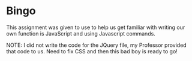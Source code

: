 # Bingo
This assignment was given to use to help us get familiar with writing our own function is JavaScript and using Javascript commands.

NOTE: I did not write the code for the JQuery file, my Professor provided that code to us. Need to fix CSS and then this bad boy is ready to go!
